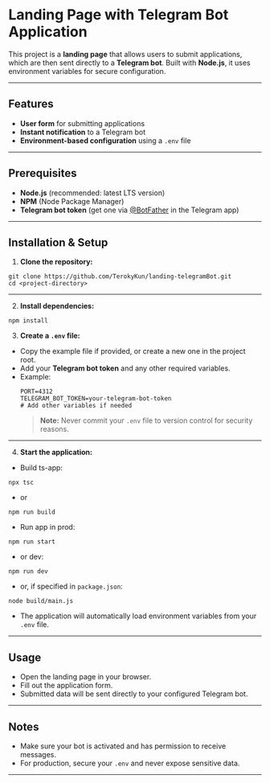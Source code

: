 # Landing Page with Telegram Bot Application

This project is a **landing page** that allows users to submit applications, which are then sent directly to a **Telegram bot**. Built with **Node.js**, it uses environment variables for secure configuration.

---

## Features

- **User form** for submitting applications
- **Instant notification** to a Telegram bot
- **Environment-based configuration** using a `.env` file

---

## Prerequisites

- **Node.js** (recommended: latest LTS version)
- **NPM** (Node Package Manager)
- **Telegram bot token** (get one via [@BotFather](https://core.telegram.org/bots#botfather) in the Telegram app)

---

## Installation & Setup

1. **Clone the repository:**

```
git clone https://github.com/TerokyKun/landing-telegramBot.git
cd <project-directory>
```

---

2. **Install dependencies:**

```
npm install
```

3. **Create a `.env` file:**

- Copy the example file if provided, or create a new one in the project root.
- Add your **Telegram bot token** and any other required variables.
- Example:
  ```
  PORT=4312
  TELEGRAM_BOT_TOKEN=your-telegram-bot-token
  # Add other variables if needed
  ```
  > **Note:** Never commit your `.env` file to version control for security reasons.

---

4. **Start the application:**

- Build ts-app:

```
npx tsc
```

- or

```
npm run build
```

- Run app in prod:

```
npm run start
```

- or dev:

```
npm run dev
```

- or, if specified in `package.json`:

```
node build/main.js
```

- The application will automatically load environment variables from your `.env` file.

---

## Usage

- Open the landing page in your browser.
- Fill out the application form.
- Submitted data will be sent directly to your configured Telegram bot.

---

## Notes

- Make sure your bot is activated and has permission to receive messages.
- For production, secure your `.env` and never expose sensitive data.

---
